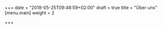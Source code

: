 +++
date = "2018-05-25T09:48:59+02:00"
draft = true
title = "Über uns"
[menu.main]
weight = 2

+++

